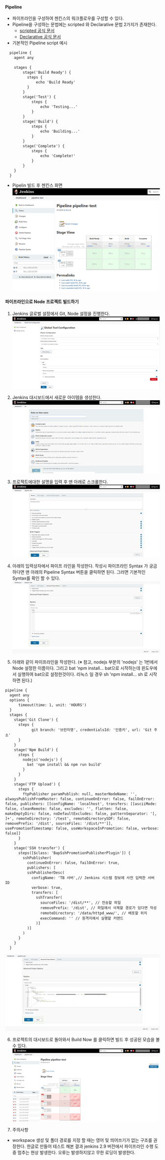 #### Pipeline
  - 파이프라인을 구성하여 젠킨스의 워크플로우를 구성할 수 있다.
  - Pipeline을 구성하는 문법에는 scripted 와 Declarative 문법 2가지가 존재한다.
    - [scripted 공식 문서](https://www.jenkins.io/doc/book/pipeline/syntax/#scripted-pipeline)
    - [Declarative 공식 문서](https://www.jenkins.io/doc/book/pipeline/syntax/#declarative-pipeline)
  - 기본적인 Pipeline script 예시
  
  ```
    pipeline {
      agent any

      stages {
          stage('Build Ready') {
            steps {
                echo 'Build Ready'
            }
          }
          stage('Test') {
              steps {
                  echo 'Testing...'
              }
          }
          stage('Build') {
              steps {
                  echo 'Building...'
              }
          }
          stage('Complete') {
              steps {
                  echo 'Complete!'
              }
          }
      }
    }
  ```

  - Pipelin 빌드 후 젠킨스 화면
  ![ps 이미지](./images/1.png)

#### 파이프라인으로 Node 프로젝트 빌드하기
1. Jenkins 글로벌 설정에서 Git, Node 설정을 진행한다.
![ps 이미지](./images/node_1.png)

2. Jenkins 대시보드에서 새로운 아이템을 생성한다.
![ps 이미지](./images/node_2.png)

3. 프로젝트에대한 설명을 입력 후 맨 아래로 스크롤한다.
![ps 이미지](./images/node_3.png)

4. 아래의 입력상자에서 파이프 라인을 작성한다. 
작성시 파이프라인 Syntax 가 궁금하다면 맨 아래의 Pipeline Syntax 버튼을 클릭하면 된다. 그러면 기본적인 Syntax를 확인 할 수 있다.
![ps 이미지](./images/node_4.png)

5. 아래와 같이 파이프라인을 작성한다.
(※ 참고, nodejs 부분의 'nodejs' 는 1번에서 Node 설정한 이름이다. 그리고 bat 'npm install... bat으로 시작하는데
윈도우에서 실행하여 bat으로 설정한것이다. 리눅스 일 경우 sh 'npm install... sh 로 시작하면 된다.)

```
pipeline {
  agent any
  options {
      timeout(time: 1, unit: 'HOURS') 
  }
  stages {
    stage('Git Clone') {
      steps {
            git branch: '브런치명', credentialsId: '인증키', url: 'Git 주소'  
      }
    }
    stage('Npm Build') {
      steps {
        nodejs('nodejs') {
          bat 'npm install && npm run build'
        }
      }
    }
    stage('FTP Upload') {
      steps {
        ftpPublisher paramPublish: null, masterNodeName: '', alwaysPublishFromMaster: false, continueOnError: false, failOnError: false, publishers: [[configName: 'localhost', transfers: [[asciiMode: false, cleanRemote: false, excludes: '', flatten: false, makeEmptyDirs: false, noDefaultExcludes: false, patternSeparator: '[, ]+', remoteDirectory: '/test', remoteDirectorySDF: false, removePrefix: '/dist', sourceFiles: '/dist/**']], usePromotionTimestamp: false, useWorkspaceInPromotion: false, verbose: false]]
      }
    }
    stage('SSH transfer') {
      steps([$class: 'BapSshPromotionPublisherPlugin']) {
        sshPublisher(
          continueOnError: false, failOnError: true,
          publishers: [
          sshPublisherDesc(
            configName: 'TB 서버',// Jenkins 시스템 정보에 사전 입력한 서버 ID
            verbose: true,
            transfers: [
              sshTransfer(
                sourceFiles: '/dist/**', // 전송할 파일
                removePrefix: '/dist', // 파일에서 삭제할 경로가 있다면 작성
                remoteDirectory: '/data/httpd_www/', // 배포할 위치
                execCommand: '' // 원격지에서 실행할 커맨드
              )]
          )]
        )
      }
    }
  }
```

![ps 이미지](./images/node_5.png)

6. 프로젝트의 대시보드로 돌아와서 Build Now 를 클릭하면 빌드 후 성공된 모습을 볼 수 있다.
![ps 이미지](./images/node_6.png)

7. 주의사항
  - workspace 생성 및 폴더 경로를 지정 할 때는 영어 및 띄어쓰기가 없는 구조를 권장한다. 한글로 만들어 테스트 해본 결과 jenkins 2.9 버전에서 파이프라인 수행 도중 멈추는 현상 발생한다. 오류는 발생하지않고 무한 로딩이 발생한다.